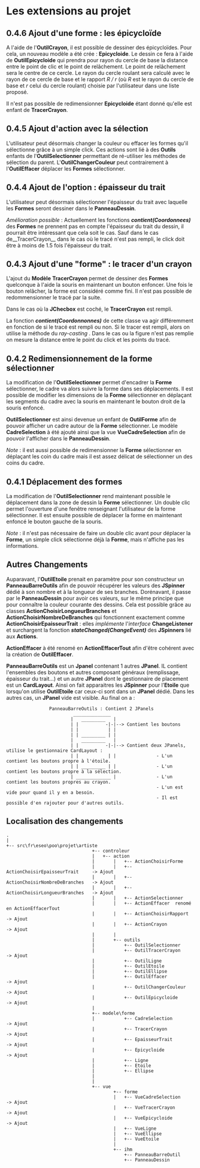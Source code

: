 # Les extensions au projet

## 0.4.6 Ajout d'une forme : les épicycloïde

A l'aide de l'__OutilCrayon__, il est possible de dessiner des épicycloïdes. Pour cela, un nouveau modèle a été crée : __Epicycloide__. Le dessin ce fera à l'aide de __OutilEpicycloide__ qui prendra pour rayon du cercle de base la distance entre le point de clic et le point de relâchement. Le point de relâchement sera le centre de ce cercle. Le rayon du cercle roulant sera calculé avec le rayon de ce cercle de base et le rapport *R / r* (où *R* est le rayon du cercle de base et *r* celui du cercle roulant) choisie par l'utilisateur dans une liste proposé.

Il n'est pas possible de redimensionner __Epicycloide__ étant donné qu'elle est enfant de __TracerCrayon__.

## 0.4.5 Ajout d'action avec la sélection

L'utilisateur peut désormais changer la couleur ou effacer les formes qu'il sélectionne grâce à un simple click. Ces actions sont lié à des __Outils__ enfants de l'__OutilSelectionner__ permettant de ré-utiliser les méthodes de sélection du parent. L'__OutilChangerCouleur__ peut contrairement à l'__OutilEffacer__ déplacer les __Formes__ sélectionner.

## 0.4.4 Ajout de l'option : épaisseur du trait

L'utilisateur peut désormais sélectionner l'épaisseur du trait avec laquelle les __Formes__ seront dessiner dans le __PanneauDessin__.

_Amélioration possible_ : Actuellement les fonctions __*contient(Coordonnees)*__ des __Formes__ ne prennent pas en compte l'épaisseur du trait du dessin, il pourrait être intéressant que cela soit le cas. Sauf dans le cas de__TracerCrayon__ dans le cas où le tracé n'est pas rempli, le click doit être à moins de 1.5 fois l'épaisseur du trait.

## 0.4.3 Ajout d'une "forme" : le tracer d'un crayon

L'ajout du __Modèle__ __TracerCrayon__ permet de dessiner des __Formes__ quelconque à l'aide la souris en maintenant un bouton enfoncer. Une fois le bouton relâcher, la forme est considéré comme fini. Il n'est pas possible de redommensionner le tracé par la suite.

Dans le cas où la __JChecbox__ est coché, le __TracerCrayon__ est rempli.

La fonction __*contient(Coordonnonnes)*__ de cette classe va agir différemment en fonction de si le tracé est rempli ou non. Si le tracer est rempli, alors on utilise la méthode du *ray-casting* . Dans le cas ou la figure n'est pas remplie on mesure la distance entre le point du click et les points du tracé.

## 0.4.2 Redimensionnement de la forme sélectionner

La modification de l'__OutilSelectionner__ permet d'encadrer la __Forme__ sélectionner, le cadre va alors suivre la forme dans ses déplacements. Il est possible de modifier les dimensions de la __Forme__ sélectionner en déplaçant les segments du cadre avec la souris en maintenant le bouton droit de la souris enfoncé.

__OutilSelectionner__ est ainsi devenue un enfant de __OutilForme__ afin de pouvoir afficher un cadre autour de la __Forme__ sélectionner.
Le modèle __CadreSelection__ à été ajouté ainsi que la vue __VueCadreSelection__ afin de pouvoir l'afficher dans le __PanneauDessin__.

_Note_ : il est aussi possible de redimensionner la __Forme__ sélectionner en déplaçant les coin du cadre mais il est assez délicat de sélectionner un des coins du cadre.

## 0.4.1 Déplacement des formes

La modification de l'__OutilSelectionner__ rend maintenant possible le déplacement dans la zone de dessin la __Forme__ sélectionner.
Un double clic permet l'ouverture d'une fenêtre renseignant l'utilisateur de la forme sélectionner.
Il est ensuite possible de déplacer la forme en maintenant enfoncé le bouton gauche de la souris.

_Note_ : il n'est pas nécessaire de faire un double clic avant pour déplacer la __Forme__, un simple click sélectionne déjà la __Forme__, mais n'affiche pas les informations.

## Autres Changements

Auparavant, l'__OutilEtoile__ prenait en paramètre pour son constructeur un __PanneauBarreOutils__ afin de pouvoir récupérer les valeurs des __JSpinner__ dédié à son nombre et à la longueur de ses branches. Dorénavant, il passe par le __PanneauDessin__ pour avoir ces valeurs, sur le même principe que pour connaître la couleur courante des dessins. Cela est possible grâce au classes __ActionChoisirLongueurBranches__ et __ActionChoisirNombreDeBranches__ qui fonctionnent exactement comme __ActionChoisirEpaisseurTrait__ : elles _implémente_ l'_interface_ __ChangeListener__ et surchargent la fonction __*stateChanged(ChangeEvent)*__ des __JSpinners__ lié aux __Actions__.

__ActionEffacer__ à été renomé en __ActionEffacerTout__ afin d'être cohérent avec la création de __OutilEffacer__.

__PanneauBarreOutils__ est un __Jpanel__ contenant 1 autres __JPanel__. IL contient l'ensembles des boutons et autres composant généraux (remplissage, épaisseur du trait...) et un autre __JPanel__ dont le gestionnaire de placement est un __CardLayout__. Ainsi on fait apparaitres les __JSpinner__ pour l'__Etoile__ que lorsqu'on utilise __OutilEtoile__ car ceux-ci sont dans un __JPanel__ dédié. Dans les autres cas, un __JPanel__ vide est visible.
Au final on a :
```
                PanneauBarreOutils : Contient 2 JPanels
                         ______________
                        |   _________   |
                        | |          -|-|--> Contient les boutons
                        | |           | |
                        | | _________ | |
                        |   _________   |
                        | |          -|-|--> Contient deux JPanels, utilise le gestionnaire CardLayout :
                        | |           | |               - L'un contient les boutons propre à l'étoile.
                        | | _________ | |               - L'un contient les boutons propre à la sélection.
                        | _____________ |               - L'un contient les boutons propres au crayon.
                                                        - L'un est vide pour quand il y en a besoin.
                                                        - Il est possible d'en rajouter pour d'autres outils.
```

## Localisation des changements

```
.
|
+-- src\fr\eseo\poo\projet\artiste
                                +-- controleur
                                |   +-- action
                                |       |   +-- ActionChoisirForme
                                |       |   +-- ActionChoisirEpaisseurTrait     -> Ajout
                                |       |   +-- ActionChoisirNombreDeBranches   -> Ajout
                                |       |   +-- ActionChoisirLongueurBranches   -> Ajout
                                |       |   +-- ActionSelectionner
                                |       |   +-- ActionEffacer  renomé en ActionEffacerTout
                                |       |   +-- ActionChoisirRapport            -> Ajout
                                |       |   +-- ActionCrayon                    -> Ajout
                                |       |
                                |       +-- outils
                                |           +-- OutilSelectionner
                                |           +-- OutilTracerCrayon               -> Ajout
                                |           +-- OutilLigne
                                |           +-- OutilEtoile
                                |           +-- OutilEllipse
                                |           +-- OutilEffacer                    -> Ajout
                                |           +-- OutilChangerCouleur             -> Ajout
                                |           +-- OutilEpicycloide                -> Ajout
                                |
                                +-- modele\forme
                                |           +-- CadreSelection                  -> Ajout
                                |           +-- TracerCrayon                    -> Ajout
                                |           +-- EpaisseurTrait                  -> Ajout
                                |           +-- Epicycloide                     -> Ajout
                                |           +-- Ligne
                                |           +-- Etoile
                                |           +-- Ellipse
                                |
                                |
                                +-- vue
                                        +-- forme
                                        |   +-- VueCadreSelection               -> Ajout
                                        |   +-- VueTracerCrayon                 -> Ajout
                                        |   +-- VueEpicycloide                  -> Ajout
                                        |   +-- VueLigne
                                        |   +-- VueEllipse
                                        |   +-- VueEtoile
                                        |
                                        +-- ihm
                                            +-- PanneauBarreOutil
                                            +-- PanneauDessin
```
